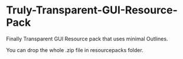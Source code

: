 # Truly-Transparent-GUI-Resource-Pack
Finally Transparent GUI Resource pack that uses minimal Outlines.

You can drop the whole .zip file in resourcepacks folder.
